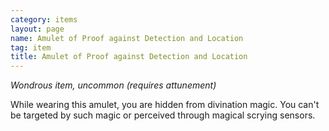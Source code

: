 ```yaml
---
category: items
layout: page
name: Amulet of Proof against Detection and Location 
tag: item
title: Amulet of Proof against Detection and Location 
---
```


_Wondrous item, uncommon (requires attunement)_ 

While wearing this amulet, you are hidden from divination magic. You can't be targeted by such magic or perceived through magical scrying sensors.
